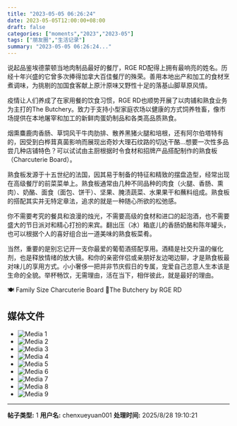 ```yaml
---
title: "2023-05-05 06:26:24"
date: 2023-05-05T12:00:00+08:00
draft: false
categories: ["moments","2023","2023-05"]
tags: ["朋友圈","生活记录"]
summary: "2023-05-05 06:26:24..."
---
```


说起品鉴埃德蒙顿当地肉制品最好的餐厅，RGE RD配得上拥有最响亮的姓名。历经十年兴盛的它曾多次捧得加拿大百佳餐厅的殊荣。善用本地出产和加工的食材烹煮调味，为挑剔的加国食客献上原汁原味又野性十足的落基山脚草原风情。

疫情让人们养成了在家用餐的饮食习惯，RGE RD也顺势开展了以肉铺和熟食业务为主打的The Butchery。致力于支持小型家庭农场以健康的方式饲养牲畜，像市场提供在本地屠宰和加工的新鲜肉蛋奶制品和各类高品质熟食。

烟熏麋鹿肉香肠、草饲风干牛肉肋排、散养黑猪火腿和培根，还有阿尔伯塔特有的，因受到白桦茸真菌影响而展现出奇妙大理石纹路的切达干酪…想要一次性多品尝几种店铺特色？可以试试由主厨根据时令食材和招牌产品搭配制作的熟食板（Charcuterie Board）。

熟食板发源于十五世纪的法国，因其易于制备的特征和精致的摆盘造型，经常出现在高级餐厅的前菜菜单上。熟食板通常由几种不同品种的肉食（火腿、香肠、熏肉）、奶酪、面食（面包、饼干）、坚果、腌渍蔬菜、水果果干和蘸料组成。熟食板的搭配其实并无特定章法，追求的就是一种随心所欲的松弛感。

你不需要考究的餐具和浪漫的烛光，不需要高级的食材和进口的起泡酒，也不需要盛大的节日派对和精心打扮的来宾。翻出压（冰）箱底儿的香肠奶酪和陈年罐头，也可以根据个人的喜好组合出一道美味的熟食板菜肴。

当然，重要的是别忘记开一支你最爱的葡萄酒搭配享用。酒精是社交升温的催化剂，也是释放情绪的放大镜。和你的亲密伴侣或亲朋好友边喝边聊，才是熟食板最对味儿的享用方式。小小奢侈一把并非节庆假日的专属，宠爱自己恣意人生本该是生命的全貌。举杯畅饮，无需理由，活在当下，相伴彼此，就是最好的理由。

🍽️ Family Size Charcuterie Board 
​📍The Butchery by RGE RD

## 媒体文件

- ![Media 1](/Moments/photos/2023-05-05/202305050626240.jpg)
- ![Media 2](/Moments/photos/2023-05-05/202305050626241.jpg)
- ![Media 3](/Moments/photos/2023-05-05/202305050626242.jpg)
- ![Media 4](/Moments/photos/2023-05-05/202305050626243.jpg)
- ![Media 5](/Moments/photos/2023-05-05/202305050626244.jpg)
- ![Media 6](/Moments/photos/2023-05-05/202305050626245.jpg)
- ![Media 7](/Moments/photos/2023-05-05/202305050626246.jpg)
- ![Media 8](/Moments/photos/2023-05-05/202305050626247.jpg)
- ![Media 9](/Moments/photos/2023-05-05/202305050626248.jpg)

---

**帖子类型:** 1
**用户名:** chenxueyuan001
**处理时间:** 2025/8/28 19:10:21